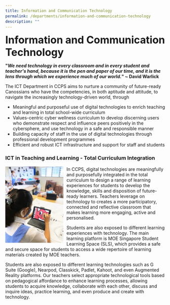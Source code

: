 ```yaml
---
title: Information and Communication Technology
permalink: /departments/information-and-communication-technology
description: ""
---
```

**<font size=6>Information and Communication Technology</font>**

**"_We need technology in every classroom and in every student and teacher's hand, because it is the pen and paper of our time, and it is the lens through which we experience much of our world._" ~ David Warlick**


The ICT Department in CCPS aims to nurture a community of future-ready Canossians who have the competencies, in both aptitude and attitude, to navigate the increasingly technology-driven world, through  
  

*   Meaningful and purposeful use of digital technologies to enrich teaching and learning in total school-wide curriculum
*   Values-centric cyber wellness curriculum to develop discerning users who demonstrate respect and influence peers positively in the cybersphere, and use technology in a safe and responsible manner
*   Building capacity of staff in the use of digital technologies through professional development programmes
*   Efficient and robust ICT infrastructure and support for staff and students

  

### ICT in Teaching and Learning - Total Curriculum Integration




<img src="/images/Departments/ICT%201.jpg" style="width:183px;height:240px;margin-right:10px;" align = "left">

In CCPS, digital technologies are meaningfully and purposefully integrated in the total curriculum to design a range of learning experiences for students to develop the knowledge, skills and disposition of future-ready learners. Teachers leverage on technology to creates a more participatory, connected and reflective classroom that makes learning more engaging, active and personalised.  
  
Students are also exposed to different learning experiences with technology. The main learning platform is MOE Singapore Student Learning Space (SLS), which provides a safe and secure space for students to access a wide repertoire of learning materials created by MOE teachers.  
  
Students are also exposed to different learning technologies such as G Suite (Google), Nearpod, Classkick, Padlet, Kahoot, and even Augmented Reality platforms. Our teachers select appropriate technological tools based on pedagogical affordance to enhance learning processes, allowing students to acquire knowledge, collaborate with each other, discuss and inquire ideas, practice learning, and even produce and create with technology.
